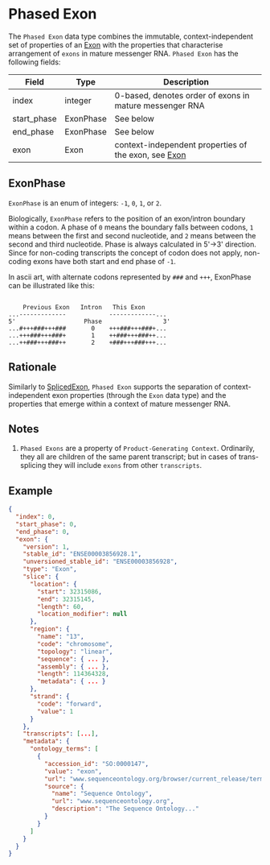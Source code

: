 # Phased Exon

The `Phased Exon` data type combines the immutable, context-independent set of properties of an [Exon](./exon.md) with the properties that characterise arrangement of `exons` in mature messenger RNA. `Phased Exon` has the following fields:

| Field             | Type             | Description |
|-------------------|------------------|-------------|
| index             | integer          | 0-based, denotes order of exons in mature messenger RNA
| start_phase       | ExonPhase        | See below
| end_phase         | ExonPhase        | See below
| exon              | Exon             | context-independent properties of the exon, see [Exon](./exon.md)

## ExonPhase
`ExonPhase` is an enum of integers: `-1`, `0`, `1`, or `2`.

Biologically, `ExonPhase` refers to the position of an exon/intron boundary within a codon. A phase of `0` means the boundary falls between codons, `1` means between the first and second nucleotide, and `2` means between the second and third nucleotide. Phase is always calculated in 5'->3' direction. Since for non-coding transcripts the concept of codon does not apply, non-coding exons have both start and end phase of `-1`.

In ascii art, with alternate codons represented by `###` and `+++`, ExonPhase can be illustrated like this:

```

    Previous Exon   Intron   This Exon
...-------------            -------------...
5'                   Phase                 3'
...#+++###+++###       0    +++###+++###+...
...+++###+++###+       1    ++###+++###++...
...++###+++###++       2    +###+++###+++...

```

## Rationale
Similarly to [SplicedExon](./spliced_exon.md), `Phased Exon` supports the separation of context-independent exon properties (through the `Exon` data type) and the properties that emerge within a context of mature messenger RNA.

## Notes
1. `Phased Exons` are a property of `Product-Generating Context`. Ordinarily, they all are children of the same parent transcript; but in cases of trans-splicing they will include `exons` from other `transcripts`.

## Example

```json
{
  "index": 0,
  "start_phase": 0,
  "end_phase": 0,
  "exon": {
    "version": 1,
    "stable_id": "ENSE00003856928.1",
    "unversioned_stable_id": "ENSE00003856928",
    "type": "Exon",
    "slice": {
      "location": {
        "start": 32315086,
        "end": 32315145,
        "length": 60,
        "location_modifier": null
      },
      "region": {
        "name": "13",
        "code": "chromosome",
        "topology": "linear",
        "sequence": { ... },
        "assembly": { ... },
        "length": 114364328,
        "metadata": { ... }
      },
      "strand": {
        "code": "forward",
        "value": 1
      }  
    },
    "transcripts": [...],
    "metadata": {
      "ontology_terms": [
        {
          "accession_id": "SO:0000147",
          "value": "exon",
          "url": "www.sequenceontology.org/browser/current_release/term/SO:0000147",
          "source": {
            "name": "Sequence Ontology",
            "url": "www.sequenceontology.org",
            "description": "The Sequence Ontology..."
          }
        }
      ]
    }
  }
}
```
